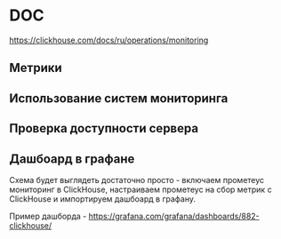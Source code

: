 # DOC

https://clickhouse.com/docs/ru/operations/monitoring

## Метрики

## Использование систем мониторинга

## Проверка доступности сервера

## Дашбоард в графане

Схема будет выглядеть достаточно просто - включаем прометеус мониторинг в ClickHouse, настраиваем прометеус на сбор метрик с ClickHouse и импортируем дашбоард в графану.

Пример дашборда - https://grafana.com/grafana/dashboards/882-clickhouse/

